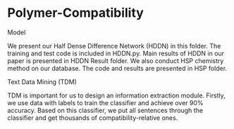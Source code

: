 # Polymer-Compatibility

Model

We present our Half Dense Difference Network (HDDN) in this folder. The training and test code is included in HDDN.py. Main results of HDDN in our paper is presented in HDDN Result folder. We also conduct HSP chemistry method on our database. The code and results are presented in HSP folder.

Text Data Mining (TDM)

TDM is important for us to design an information extraction module. Firstly, we use data with labels to train the classifier and achieve over 90% accuracy. Based on this classifier, we put all sentences through the classifier and get thousands of compatibility-relative ones.
